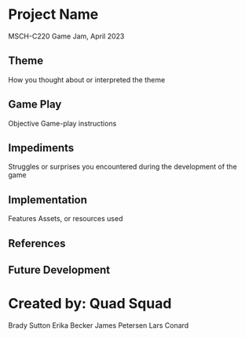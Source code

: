 # Project Name
MSCH-C220 Game Jam, April 2023

## Theme
How you thought about or interpreted the theme

## Game Play
Objective
Game-play instructions

## Impediments
Struggles or surprises you encountered during the development of the game

## Implementation
Features
Assets, or resources used

## References

## Future Development

# Created by: Quad Squad
Brady Sutton
Erika Becker
James Petersen
Lars Conard
